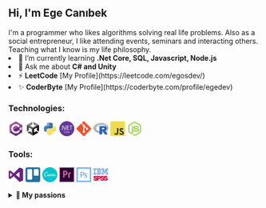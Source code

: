 <h2>Hi, I'm Ege Canıbek</h2>
I'm a programmer who likes algorithms solving real life problems. Also as a social entrepreneur, I like attending events, seminars and interacting others. Teaching what I know is my life philosophy.
<br>
<li>🌱 I’m currently learning <strong>.Net Core, SQL, Javascript, Node.js</strong></li>
<li>💬 Ask me about <strong>C# and Unity</strong></li>
<li>⚡ <strong>LeetCode</strong> [My Profile](https://leetcode.com/egosdev/)</li>
<li>✨ <strong>CoderByte</strong> [My Profile](https://coderbyte.com/profile/egedev)</li>

<h3 align="left">Technologies:</h3>
<p align="left">
<img src="https://raw.githubusercontent.com/devicons/devicon/master/icons/csharp/csharp-original.svg" alt="C#" width="30" height="30" />
<img src="https://raw.githubusercontent.com/devicons/devicon/master/icons/unity/unity-original.svg" alt="Unity" width="30" height="30" />
<img src="https://raw.githubusercontent.com/devicons/devicon/master/icons/python/python-original.svg" alt="Python" width="30" height="30" />
<img src="https://raw.githubusercontent.com/devicons/devicon/master/icons/dotnetcore/dotnetcore-original.svg" alt=".Net Core" width="30" height="30" />
<img src="https://raw.githubusercontent.com/devicons/devicon/master/icons/git/git-original.svg" alt=".git" width="30" height="30" />
<img src="https://raw.githubusercontent.com/devicons/devicon/master/icons/r/r-original.svg" alt="R" width="30" height="30" />
<img src="https://raw.githubusercontent.com/devicons/devicon/master/icons/javascript/javascript-original.svg" alt="JS" width="30" height="30" />
<img src="https://raw.githubusercontent.com/devicons/devicon/master/icons/nodejs/nodejs-original.svg" alt="Node.js" width="30" height="30" />

<h3 align="left">Tools:</h3>

<img src="https://raw.githubusercontent.com/devicons/devicon/master/icons/visualstudio/visualstudio-plain.svg" alt="Visual Studio" width="30" height="30" />
<img src="https://raw.githubusercontent.com/devicons/devicon/master/icons/trello/trello-plain.svg" alt="Trello" width="30" height="30" />
<img src="https://raw.githubusercontent.com/devicons/devicon/master/icons/canva/canva-original.svg" alt="Canva" width="30" height="30" />
<img src="https://raw.githubusercontent.com/devicons/devicon/master/icons/premierepro/premierepro-original.svg" alt="Premiere Pro" width="30" height="30" />
<img src="https://raw.githubusercontent.com/devicons/devicon/master/icons/photoshop/photoshop-line.svg" alt="Photoshop" width="30" height="30" />
<img src="https://raw.githubusercontent.com/devicons/devicon/master/icons/spss/spss-original.svg" alt="SPSS" width="30" height="30" />
</p>

<details>
  <summary><strong>🧡  My passions</strong></summary>
  <br>
  <ul>
    <li>Video Games</li>
    <li>Software</li>
    <li>History</li>
    <li>Science</li>
    <li>Biology</li>
    <li>Sustainable Development</li>
  </ul>
</details>
<!--
**Egosdev/Egosdev** is a ✨ _special_ ✨ repository because its `README.md` (this file) appears on your GitHub profile.

Here are some ideas to get you started:

- 🔭 I’m currently working on ...
- 🌱 I’m currently learning ...
- 👯 I’m looking to collaborate on ...
- 🤔 I’m looking for help with ...
- 💬 Ask me about ...
- 📫 How to reach me: ...
- 😄 Pronouns: ...
- ⚡ Fun fact: ...
-->
